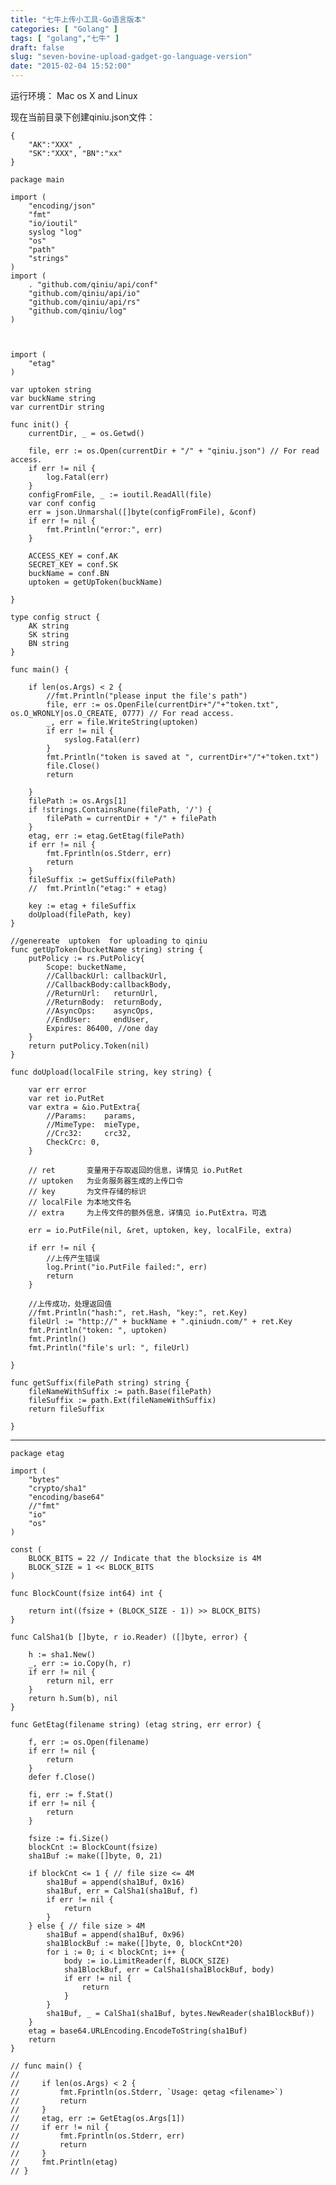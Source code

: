 ```yaml
---
title: "七牛上传小工具-Go语言版本"
categories: [ "Golang" ]
tags: [ "golang","七牛" ]
draft: false
slug: "seven-bovine-upload-gadget-go-language-version"
date: "2015-02-04 15:52:00"
---
```


运行环境： Mac os X and Linux 

现在当前目录下创建qiniu.json文件：

    {
        "AK":"XXX" ,
        "SK":"XXX", "BN":"xx"
    }


<!--more-->


    package main
     
    import (
        "encoding/json"
        "fmt"
        "io/ioutil"
        syslog "log"
        "os"
        "path"
        "strings"
    )
    import (
        . "github.com/qiniu/api/conf"
        "github.com/qiniu/api/io"
        "github.com/qiniu/api/rs"
        "github.com/qiniu/log"
    )
     


    import (
        "etag"
    )
     
    var uptoken string
    var buckName string
    var currentDir string
     
    func init() {
        currentDir, _ = os.Getwd()
     
        file, err := os.Open(currentDir + "/" + "qiniu.json") // For read access.
        if err != nil {
            log.Fatal(err)
        }
        configFromFile, _ := ioutil.ReadAll(file)
        var conf config
        err = json.Unmarshal([]byte(configFromFile), &conf)
        if err != nil {
            fmt.Println("error:", err)
        }
     
        ACCESS_KEY = conf.AK
        SECRET_KEY = conf.SK
        buckName = conf.BN
        uptoken = getUpToken(buckName)
     
    }
     
    type config struct {
        AK string
        SK string
        BN string
    }
     
    func main() {
     
        if len(os.Args) < 2 {
            //fmt.Println("please input the file's path")
            file, err := os.OpenFile(currentDir+"/"+"token.txt", os.O_WRONLY|os.O_CREATE, 0777) // For read access.
            _, err = file.WriteString(uptoken)
            if err != nil {
                syslog.Fatal(err)
            }
            fmt.Println("token is saved at ", currentDir+"/"+"token.txt")
            file.Close()
            return
     
        }
        filePath := os.Args[1]
        if !strings.ContainsRune(filePath, '/') {
            filePath = currentDir + "/" + filePath
        }
        etag, err := etag.GetEtag(filePath)
        if err != nil {
            fmt.Fprintln(os.Stderr, err)
            return
        }
        fileSuffix := getSuffix(filePath)
        //  fmt.Println("etag:" + etag)
     
        key := etag + fileSuffix
        doUpload(filePath, key)
    }
     
    //genereate  uptoken  for uploading to qiniu
    func getUpToken(bucketName string) string {
        putPolicy := rs.PutPolicy{
            Scope: bucketName,
            //CallbackUrl: callbackUrl,
            //CallbackBody:callbackBody,
            //ReturnUrl:   returnUrl,
            //ReturnBody:  returnBody,
            //AsyncOps:    asyncOps,
            //EndUser:     endUser,
            Expires: 86400, //one day
        }
        return putPolicy.Token(nil)
    }
     
    func doUpload(localFile string, key string) {
     
        var err error
        var ret io.PutRet
        var extra = &io.PutExtra{
            //Params:    params,
            //MimeType:  mieType,
            //Crc32:     crc32,
            CheckCrc: 0,
        }
     
        // ret       变量用于存取返回的信息，详情见 io.PutRet
        // uptoken   为业务服务器生成的上传口令
        // key       为文件存储的标识
        // localFile 为本地文件名
        // extra     为上传文件的额外信息，详情见 io.PutExtra，可选
     
        err = io.PutFile(nil, &ret, uptoken, key, localFile, extra)
     
        if err != nil {
            //上传产生错误
            log.Print("io.PutFile failed:", err)
            return
        }
     
        //上传成功，处理返回值
        //fmt.Println("hash:", ret.Hash, "key:", ret.Key)
        fileUrl := "http://" + buckName + ".qiniudn.com/" + ret.Key
        fmt.Println("token: ", uptoken)
        fmt.Println()
        fmt.Println("file's url: ", fileUrl)
     
    }
     
    func getSuffix(filePath string) string {
        fileNameWithSuffix := path.Base(filePath)
        fileSuffix := path.Ext(fileNameWithSuffix)
        return fileSuffix
     
    }

----

    package etag
     
    import (
        "bytes"
        "crypto/sha1"
        "encoding/base64"
        //"fmt"
        "io"
        "os"
    )
     
    const (
        BLOCK_BITS = 22 // Indicate that the blocksize is 4M
        BLOCK_SIZE = 1 << BLOCK_BITS
    )
     
    func BlockCount(fsize int64) int {
     
        return int((fsize + (BLOCK_SIZE - 1)) >> BLOCK_BITS)
    }
     
    func CalSha1(b []byte, r io.Reader) ([]byte, error) {
     
        h := sha1.New()
        _, err := io.Copy(h, r)
        if err != nil {
            return nil, err
        }
        return h.Sum(b), nil
    }
     
    func GetEtag(filename string) (etag string, err error) {
     
        f, err := os.Open(filename)
        if err != nil {
            return
        }
        defer f.Close()
     
        fi, err := f.Stat()
        if err != nil {
            return
        }
     
        fsize := fi.Size()
        blockCnt := BlockCount(fsize)
        sha1Buf := make([]byte, 0, 21)
     
        if blockCnt <= 1 { // file size <= 4M
            sha1Buf = append(sha1Buf, 0x16)
            sha1Buf, err = CalSha1(sha1Buf, f)
            if err != nil {
                return
            }
        } else { // file size > 4M
            sha1Buf = append(sha1Buf, 0x96)
            sha1BlockBuf := make([]byte, 0, blockCnt*20)
            for i := 0; i < blockCnt; i++ {
                body := io.LimitReader(f, BLOCK_SIZE)
                sha1BlockBuf, err = CalSha1(sha1BlockBuf, body)
                if err != nil {
                    return
                }
            }
            sha1Buf, _ = CalSha1(sha1Buf, bytes.NewReader(sha1BlockBuf))
        }
        etag = base64.URLEncoding.EncodeToString(sha1Buf)
        return
    }
     
    // func main() {
    //
    //     if len(os.Args) < 2 {
    //         fmt.Fprintln(os.Stderr, `Usage: qetag <filename>`)
    //         return
    //     }
    //     etag, err := GetEtag(os.Args[1])
    //     if err != nil {
    //         fmt.Fprintln(os.Stderr, err)
    //         return
    //     }
    //     fmt.Println(etag)
    // }